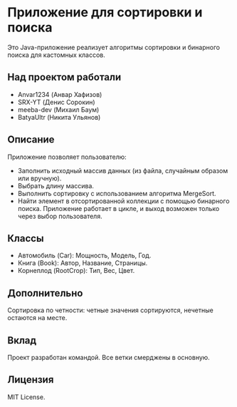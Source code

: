 # Приложение для сортировки и поиска
Это Java-приложение реализует алгоритмы сортировки и бинарного поиска для кастомных классов.

## Над проектом работали
- Anvar1234 (Анвар Хафизов)
- SRX-YT (Денис Сорокин)
- meeba-dev (Михаил Баум)
- BatyaUltr (Никита Ульянов)

## Описание
Приложение позволяет пользователю:
- Заполнить исходный массив данных (из файла, случайным образом или вручную).
- Выбрать длину массива.
- Выполнить сортировку с использованием алгоритма MergeSort.
- Найти элемент в отсортированной коллекции с помощью бинарного поиска.
Приложение работает в цикле, и выход возможен только через выбор пользователя.

## Классы
- Автомобиль (Car): Мощность, Модель, Год.
- Книга (Book): Автор, Название, Страницы.
- Корнеплод (RootCrop): Тип, Вес, Цвет.

## Дополнительно
Сортировка по четности: четные значения сортируются, нечетные остаются на месте.

## Вклад
Проект разработан командой. Все ветки смерджены в основную.

## Лицензия
MIT License.
